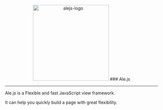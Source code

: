 <center>
  <img alt='alejs-logo' height='250px' src='https://github.com/Ale-js/alejs/blob/master/images/logo.png'>
  ### Ale.js
  <hr>
</center>

Ale.js is a Flexible and fast JavaScript view framework.



It can help you quickly build a page with great flexibility.
